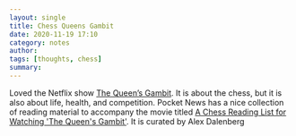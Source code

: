 ```yaml
---
layout: single
title: Chess Queens Gambit 
date: 2020-11-19 17:10
category: notes
author: 
tags: [thoughts, chess]
summary: 
---
```


Loved the Netflix show [The Queen’s Gambit](https://www.netflix.com/title/80234304). It is about the chess, but it is also about life, health, and competition. Pocket News has a nice collection of reading material to accompany the movie titled [A Chess Reading List for Watching 'The Queen's Gambit'](https://getpocket.com/explore/item/the-queen-s-gambit-reading-list). It is curated by Alex Dalenberg